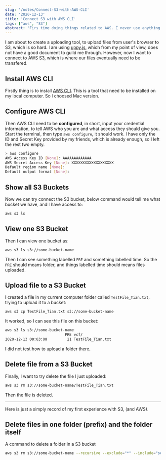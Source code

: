 ```yaml
---
slug: '/notes/Connect-S3-with-AWS-CLI'
date: '2020-12-13'
title: 'Connect S3 with AWS CLI'
tags: ["aws", "S3"]
abstract: 'Firs time doing things related to AWS. I never use anything related to AWS because I do not want to pay any money to it. Thanks for my friends, now I have a chance to get to know this famous cloud service provider.'
---
```


I am about to create a uploading tool, to upload files from user's browser to S3, which is so hard. I am using [uppy.js](https://uppy.io/), which from my point of view, does not have a good document to guild me through. However, now I want to connect to AWS S3, which is where our files eventually need to be transfered.

## Install AWS CLI

Firstly thing is to install [AWS CLI](https://aws.amazon.com/cli/). This is a tool that need to be installed on my local computer. So I choosed Mac version.

## Configure AWS CLI

Then AWS CLI need to be **configured**, in short, input your credential information, to tell AWS who you are and what access they should give you. Start the terminal, then type `aws configure`, it should work. I have only the ID and Secret Key provided by my friends, which is already enough, so I left the rest two empty.

```bash
> aws configure
AWS Access Key ID [None]: AAAAAAAAAAAAA
AWS Secret Access Key [None]: XXXXXXXXXXXXXXXXXXX
Default region name [None]:
Default output format [None]:
```

## Show all S3 Buckets

Now we can try connect the S3 bucket, below command would tell me what bucket we have, and I have access to:

```bash
aws s3 ls
```

## View one S3 Bucket

Then I can view one bucket as:

```bash
aws s3 ls s3://some-bucket-name
```
Then I can see something labelled `PRE` and something labelled time. So the `PRE` should means folder, and things labelled time should means files uploaded.

## Upload file to a S3 Bucket

I created a file in my current computer folder called `TestFile_Tian.txt`, trying to upload it to a bucket:

```bash
aws s3 cp TestFile_Tian.txt s3://some-bucket-name
```

It worked, so I can see this file on this bucket:

```bash
aws s3 ls s3://some-bucket-name
                           PRE vcf/
2020-12-13 00:03:00         21 TestFile_Tian.txt
```

I did not test how to upload a folder there.

## Delete file from a S3 Bucket

Finally, I want to try delete the file I just uploaded:

```bash
aws s3 rm s3://some-bucket-name/TestFile_Tian.txt
```
Then the file is deleted.

---

Here is just a simply record of my first experience with S3, (and AWS).

## Delete files in one folder (prefix) and the folder itself

A command to delete a folder in a S3 bucket

```bash
aws s3 rm s3://some-bucket-name --recursive --exclude="*" --include="somefolder/*.*"
```
